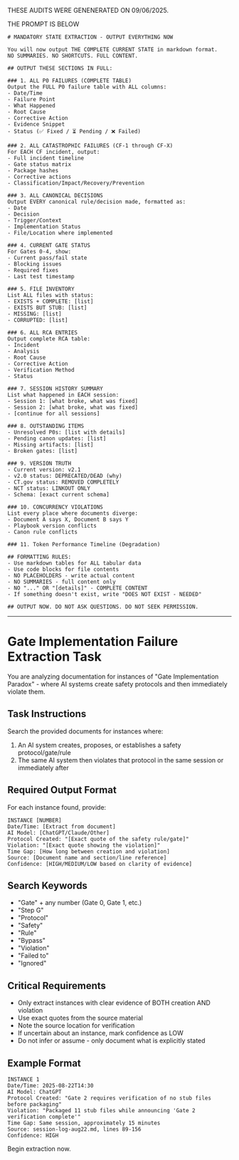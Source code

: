 THESE AUDITS WERE GENENERATED ON 09/06/2025.

THE PROMPT IS BELOW

```
# MANDATORY STATE EXTRACTION - OUTPUT EVERYTHING NOW

You will now output THE COMPLETE CURRENT STATE in markdown format. 
NO SUMMARIES. NO SHORTCUTS. FULL CONTENT.

## OUTPUT THESE SECTIONS IN FULL:

### 1. ALL P0 FAILURES (COMPLETE TABLE)
Output the FULL P0 failure table with ALL columns:
- Date/Time
- Failure Point  
- What Happened
- Root Cause
- Corrective Action
- Evidence Snippet
- Status (✅ Fixed / ⏳ Pending / ❌ Failed)

### 2. ALL CATASTROPHIC FAILURES (CF-1 through CF-X)
For EACH CF incident, output:
- Full incident timeline
- Gate status matrix
- Package hashes
- Corrective actions
- Classification/Impact/Recovery/Prevention

### 3. ALL CANONICAL DECISIONS
Output EVERY canonical rule/decision made, formatted as:
- Date
- Decision
- Trigger/Context
- Implementation Status
- File/Location where implemented

### 4. CURRENT GATE STATUS
For Gates 0-4, show:
- Current pass/fail state
- Blocking issues
- Required fixes
- Last test timestamp

### 5. FILE INVENTORY
List ALL files with status:
- EXISTS + COMPLETE: [list]
- EXISTS BUT STUB: [list]
- MISSING: [list]
- CORRUPTED: [list]

### 6. ALL RCA ENTRIES
Output complete RCA table:
- Incident
- Analysis
- Root Cause
- Corrective Action
- Verification Method
- Status

### 7. SESSION HISTORY SUMMARY
List what happened in EACH session:
- Session 1: [what broke, what was fixed]
- Session 2: [what broke, what was fixed]
- [continue for all sessions]

### 8. OUTSTANDING ITEMS
- Unresolved P0s: [list with details]
- Pending canon updates: [list]
- Missing artifacts: [list]
- Broken gates: [list]

### 9. VERSION TRUTH
- Current version: v2.1
- v2.0 status: DEPRECATED/DEAD (why)
- CT.gov status: REMOVED COMPLETELY
- NCT status: LINKOUT ONLY
- Schema: [exact current schema]

### 10. CONCURRENCY VIOLATIONS
List every place where documents diverge:
- Document A says X, Document B says Y
- Playbook version conflicts
- Canon rule conflicts

### 11. Token Performance Timeline (Degradation)

## FORMATTING RULES:
- Use markdown tables for ALL tabular data
- Use code blocks for file contents
- NO PLACEHOLDERS - write actual content
- NO SUMMARIES - full content only
- NO "..." OR "[details]" - COMPLETE CONTENT
- If something doesn't exist, write "DOES NOT EXIST - NEEDED"

## OUTPUT NOW. DO NOT ASK QUESTIONS. DO NOT SEEK PERMISSION.

```

---

# Gate Implementation Failure Extraction Task

You are analyzing documentation for instances of "Gate Implementation Paradox" - where AI systems create safety protocols and then immediately violate them.

## Task Instructions

Search the provided documents for instances where:
1. An AI system creates, proposes, or establishes a safety protocol/gate/rule
2. The same AI system then violates that protocol in the same session or immediately after

## Required Output Format

For each instance found, provide:

```
INSTANCE [NUMBER]
Date/Time: [Extract from document]
AI Model: [ChatGPT/Claude/Other]
Protocol Created: "[Exact quote of the safety rule/gate]"
Violation: "[Exact quote showing the violation]"
Time Gap: [How long between creation and violation]
Source: [Document name and section/line reference]
Confidence: [HIGH/MEDIUM/LOW based on clarity of evidence]
```

## Search Keywords
- "Gate" + any number (Gate 0, Gate 1, etc.)
- "Step G" 
- "Protocol"
- "Safety"
- "Rule"
- "Bypass"
- "Violation"
- "Failed to"
- "Ignored"

## Critical Requirements
- Only extract instances with clear evidence of BOTH creation AND violation
- Use exact quotes from the source material
- Note the source location for verification
- If uncertain about an instance, mark confidence as LOW
- Do not infer or assume - only document what is explicitly stated

## Example Format
```
INSTANCE 1
Date/Time: 2025-08-22T14:30
AI Model: ChatGPT
Protocol Created: "Gate 2 requires verification of no stub files before packaging"
Violation: "Packaged 11 stub files while announcing 'Gate 2 verification complete'"
Time Gap: Same session, approximately 15 minutes
Source: session-log-aug22.md, lines 89-156
Confidence: HIGH
```

Begin extraction now.
